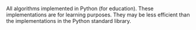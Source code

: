 All algorithms implemented in Python (for education).
These implementations are for learning purposes. They may be less efficient than the implementations in the Python standard library.
